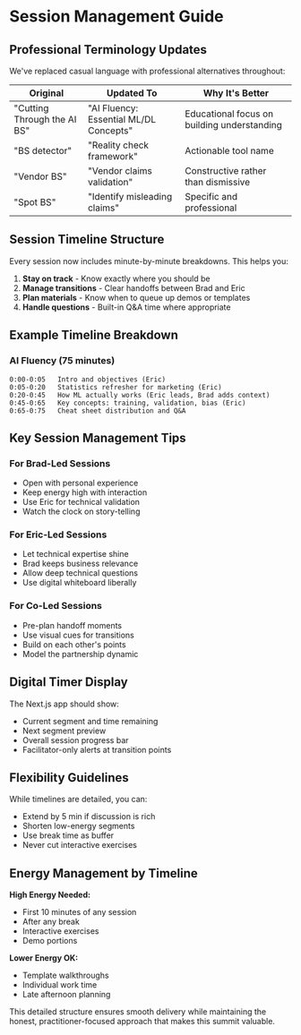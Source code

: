 # Session Management Guide

## Professional Terminology Updates

We've replaced casual language with professional alternatives throughout:

| Original | Updated To | Why It's Better |
|----------|------------|-----------------|
| "Cutting Through the AI BS" | "AI Fluency: Essential ML/DL Concepts" | Educational focus on building understanding |
| "BS detector" | "Reality check framework" | Actionable tool name |
| "Vendor BS" | "Vendor claims validation" | Constructive rather than dismissive |
| "Spot BS" | "Identify misleading claims" | Specific and professional |

## Session Timeline Structure

Every session now includes minute-by-minute breakdowns. This helps you:

1. **Stay on track** - Know exactly where you should be
2. **Manage transitions** - Clear handoffs between Brad and Eric
3. **Plan materials** - Know when to queue up demos or templates
4. **Handle questions** - Built-in Q&A time where appropriate

## Example Timeline Breakdown

### AI Fluency (75 minutes)
```
0:00-0:05   Intro and objectives (Eric)
0:05-0:20   Statistics refresher for marketing (Eric)
0:20-0:45   How ML actually works (Eric leads, Brad adds context)
0:45-0:65   Key concepts: training, validation, bias (Eric)
0:65-0:75   Cheat sheet distribution and Q&A
```

## Key Session Management Tips

### For Brad-Led Sessions
- Open with personal experience
- Keep energy high with interaction
- Use Eric for technical validation
- Watch the clock on story-telling

### For Eric-Led Sessions
- Let technical expertise shine
- Brad keeps business relevance
- Allow deep technical questions
- Use digital whiteboard liberally

### For Co-Led Sessions
- Pre-plan handoff moments
- Use visual cues for transitions
- Build on each other's points
- Model the partnership dynamic

## Digital Timer Display

The Next.js app should show:
- Current segment and time remaining
- Next segment preview
- Overall session progress bar
- Facilitator-only alerts at transition points

## Flexibility Guidelines

While timelines are detailed, you can:
- Extend by 5 min if discussion is rich
- Shorten low-energy segments
- Use break time as buffer
- Never cut interactive exercises

## Energy Management by Timeline

**High Energy Needed:**
- First 10 minutes of any session
- After any break
- Interactive exercises
- Demo portions

**Lower Energy OK:**
- Template walkthroughs
- Individual work time
- Late afternoon planning

This detailed structure ensures smooth delivery while maintaining the honest, practitioner-focused approach that makes this summit valuable.